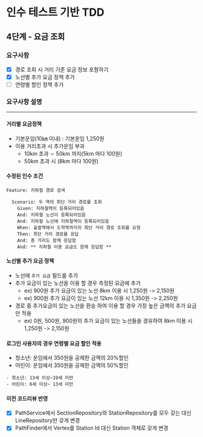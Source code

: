 # 인수 테스트 기반 TDD
## 4단계 - 요금 조회

### 요구사항
- [x] 경로 조회 시 거리 기준 요금 정보 포함하기
- [x] 노선별 추가 요금 정책 추가
- [ ] 연령별 할인 정책 추가

### 요구사항 설명

---
#### 거리별 요금정책
* 기본운임(10㎞ 이내) : 기본운임 1,250원
* 이용 거리초과 시 추가운임 부과
    * 10km 초과 ∼ 50km 까지(5km 마다 100원)
    * 50km 초과 시 (8km 마다 100원)
#### 수정된 인수 조건
```shell
Feature: 지하철 경로 검색

  Scenario: 두 역의 최단 거리 경로를 조회
    Given: 지하철역이 등록되어있음
    And: 지하철 노선이 등록되어있음
    And: 지하철 노선에 지하철역이 등록되어있음
    When: 출발역에서 도착역까지의 최단 거리 경로 조회를 요청
    Then: 최단 거리 경로를 응답
    And: 총 거리도 함께 응답함
    And: ** 지하철 이용 요금도 함께 응답함 **
```

#### 노선별 추가 요금 정책
* 노선에 `추가 요금` 필드를 추가
* 추가 요금이 있는 노선을 이용 할 경우 측정된 요금에 추가
    * ex) 900원 추가 요금이 있는 노선 8km 이용 시 1,250원 -> 2,150원
    * ex) 900원 추가 요금이 있는 노선 12km 이용 시 1,350원 -> 2,250원
* 경로 중 추가요금이 있는 노선을 환승 하여 이용 할 경우 가장 높은 금액의 추가 요금만 적용
    * ex) 0원, 500원, 900원의 추가 요금이 있는 노선들을 경유하여 8km 이용 시 1,250원 -> 2,150원
    
#### 로그인 사용자의 경우 연령별 요금 할인 적용
* 청소년: 운임에서 350원을 공제한 금액의 20%할인
* 어린이: 운임에서 350원을 공제한 금액의 50%할인
```shell
- 청소년: 13세 이상~19세 미만
- 어린이: 6세 이상~ 13세 미만
```



#### 이전 코드리뷰 반영
- [x] PathService에서 SectionRepository와 StationRepository를 모두 갖는 대신 LineRepository만 갖게 변경
- [x] PathFinder에서 Vertex를 Station Id 대신 Station 객체로 갖게 변경 
